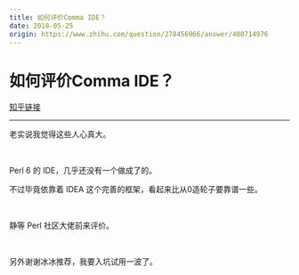 ```yaml
---
title: 如何评价Comma IDE？
date: 2018-05-25
origin: https://www.zhihu.com/question/278456966/answer/400714976
---
```

# 如何评价Comma IDE？

[知乎链接](https://www.zhihu.com/question/278456966/answer/400714976)

---------

<span class="RichText ztext CopyrightRichText-richText" itemprop="text"><p>老实说我觉得这些人心真大。</p><p class="ztext-empty-paragraph"><br></p><p>Perl 6 的 IDE，几乎还没有一个做成了的。</p><p>不过毕竟依靠着 IDEA 这个完善的框架，看起来比从0造轮子要靠谱一些。</p><p class="ztext-empty-paragraph"><br></p><p>静等 Perl 社区大佬前来评价。</p><p class="ztext-empty-paragraph"><br></p><p>另外谢谢冰冰推荐，我要入坑试用一波了。</p></span>